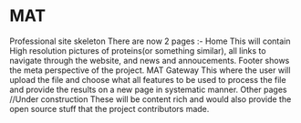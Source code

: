 # MAT
Professional site skeleton
There are now 2 pages :-
  Home
    This will contain High resolution pictures of proteins(or something similar), all links to navigate through the website, and news and annoucements. Footer shows the meta perspective of the project. 
  MAT Gateway
    This where the user will upload the file and choose what all features to be used to process the file and provide the results on a new page in systematic manner.
  Other pages   //Under construction
    These will be content rich and would also provide the open source stuff that the project contributors made.
    
    
